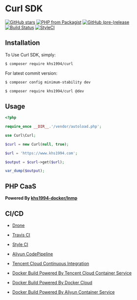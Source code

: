 # Curl SDK

[![GitHub stars](https://img.shields.io/github/stars/khs1994-php/curl.svg?style=social&label=Stars)](https://github.com/khs1994-php/curl) [![PHP from Packagist](https://img.shields.io/packagist/php-v/khs1994/curl.svg)](https://packagist.org/packages/khs1994/curl) [![GitHub (pre-)release](https://img.shields.io/github/release/khs1994-php/curl/all.svg)](https://github.com/khs1994-php/curl/releases) [![Build Status](https://travis-ci.org/khs1994-php/curl.svg?branch=master)](https://travis-ci.org/khs1994-php/curl) [![StyleCI](https://styleci.io/repos/116448226/shield?branch=master)](https://styleci.io/repos/116448226)

## Installation

To Use Curl SDK, simply:

```bash
$ composer require khs1994/curl
```

For latest commit version:

```bash
$ composer config minimum-stability dev

$ composer require khs1994/curl @dev
```

## Usage

```php
<?php

require_once __DIR__.'/vendor/autoload.php';

use Curl\Curl;

$curl = new Curl(null, true);

$url = 'https://www.khs1994.com';

$output = $curl->get($url);

var_dump($output);
```

## PHP CaaS

**Powered By [khs1994-docker/lnmp](https://github.com/khs1994-docker/lnmp)**

## CI/CD

* [Drone](https://www.khs1994.com/categories/CI/Drone/)

* [Travis CI](https://travis-ci.org/khs1994-php/curl)

* [Style CI](https://styleci.io/repos/116448226)

* [Aliyun CodePipeline](https://www.aliyun.com/product/codepipeline)

* [Tencent Cloud Continuous Integration](https://cloud.tencent.com/product/cci)

* [Docker Build Powered By Tencent Cloud Container Service](https://cloud.tencent.com/product/ccs)

* [Docker Build Powered By Docker Cloud](https://cloud.docker.com)

* [Docker Build Powered By Aliyun Container Service](https://www.aliyun.com/product/containerservice)
